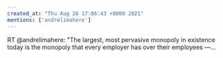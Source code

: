 ```yaml
---
created_at: "Thu Aug 26 17:06:43 +0000 2021"
mentions: ['andrelimahere']
---
```


RT @andrelimahere: "The largest, most pervasive monopoly in existence today is the monopoly that every employer has over their employees —…